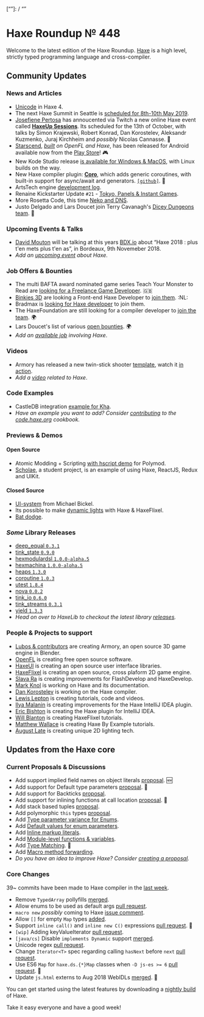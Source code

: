 [_template]: ../templates/roundup.html
[date]: / "2018-09-20 10:17:00"
[modified]: / "2018-09-20 11:26:00"
[published]: / "2018-09-20 12:00:00"
[description]: / "The latest news covering the Haxe community, featuring upcoming talks, the latest HaxeLib releases, game previews and lots more!"
[“”]: / “”

# Haxe Roundup № 448

Welcome to the latest edition of the Haxe Roundup. [Haxe](http://haxe.org/?ref=haxe.io) is a high level, strictly typed programming language and cross-compiler.

## Community Updates

### News and Articles

- [Unicode](https://haxe.org/blog/unicode/) in Haxe 4.
- The next Haxe Summit in Seattle is [scheduled for 8th-10th May 2019](https://twitter.com/HaxeSummit/status/1033006480155439104).
- [Josefiene Pertosa](https://twitter.com/Fiene_P/) has annoucented via Twitch a new online Haxe event called [**HaxeUp Sessions**](https://twitter.com/Fiene_P/status/1042019000174211072). Its scheduled for the 13th of October, with talks by Simon Krajewski, Robert Konrad, Dan Korostelev, Aleksandr Kuzmenko, Juraj Kirchheim and _possibly_ Nicolas Cannasse. :clap:
- [Starscend](https://www.facebook.com/VacuumTubeGames/), _[built](http://starscend.com/development.html) on OpenFL and Haxe_, has been released for Android available now from the [Play Store](https://play.google.com/store/apps/details?id=com.vacuumtubegames.starscend)! :video_game:
- New Kode Studio release [is available for Windows & MacOS](https://twitter.com/robdangerous/status/1042204619710124032), with Linux builds on the way.
- New Haxe compiler plugin: [**Coro**](https://twitter.com/RealyUniqueName/status/1039566263217995776), which adds generic coroutines, with built-in support for async/await and generators. [`[github]`](https://github.com/RealyUniqueName/Coro). :star2:
- ArtsTech engine [development log](https://community.haxe.org/t/artstech-engine-development-log/1069).
- Renaine Kickstarter Update `#21` - [Tokyo, Panels & Instant Games](https://twitter.com/OctosoftUS/status/1042225240435126272).
- More Rosetta Code, this time [Neko and DNS](https://community.haxe.org/t/more-rosetta-code-neko-and-dns/1086/1).
- Justo Delgado and Lars Doucet join Terry Cavanagh's [Dicey Dungeons team](https://twitter.com/terrycavanagh/status/1039276992913448961). :clap:

### Upcoming Events & Talks

- [David Mouton](https://twitter.com/damoebius) will be talking at this years [BDX.io](https://www.bdx.io/#/home) about “Haxe 2018 : plus t'en mets plus t'en as”, in Bordeaux, 9th Novemeber 2018.
- _Add an [upcoming event](https://github.com/skial/haxe.io/labels/events) about Haxe._

### Job Offers & Bounties

- The multi BAFTA award nominated game series Teach Your Monster to Read are [looking for a Freelance Game Developer](https://weworkremotely.com/remote-jobs/teach-monster-games-ltd-freelance-game-developer?source=haxeio). :gb:
- [Binkies 3D](https://www.binkies3d.com/) are looking a Front-end Haxe Developer to [join them](http://jobs.binkies3d.com/o/frontend-developer-den-haag?source=haxeio). :NL:
- Bradmax is [looking for Haxe developer](https://twitter.com/lleqsnoom/status/1036865616454529025) to join them.
- The HaxeFoundation are still looking for a compiler developer to [join the team](https://haxe.org/blog/hf-is-recruiting/). :earth_africa:
- Lars Doucet's list of various [open bounties](https://github.com/larsiusprime/larsBounties/issues). :earth_africa:
- _Add an [available job](https://github.com/skial/haxe.io/labels/jobs) involving Haxe_.

### Videos

- Armory has released a new twin-stick shooter [template](https://twitter.com/luboslenco/status/1040615626350493697), watch it [in action](https://twitter.com/luboslenco/status/1040624813721702400).
- _Add a [video](https://github.com/skial/haxe.io/labels/jobs) related to Haxe_.

### Code Examples

- CastleDB integration [example for Kha](https://github.com/Beeblerox/Kha-CastleDB).
- _Have an example you want to add? Consider [contributing](https://github.com/HaxeFoundation/code-cookbook#contributing-articles) to the [code.haxe.org](https://code.haxe.org/) cookbook._

### Previews & Demos

#### Open Source

- Atomic Modding + Scripting [with hscript demo](https://twitter.com/larsiusprime/status/1040839613156405249) for Polymod.
- [Scholae](https://twitter.com/grebenshikov_n/status/1040415029634457600), a student project, is an example of using Haxe, ReactJS, Redux and UIKit.

#### Closed Source

- [UI-system‏](https://twitter.com/dazKind/status/1040929522382761984) from Michael Bickel.
- Its possible to make [dynamic lights](https://twitter.com/DeadWorldHeroes/status/1041997921015787523) with Haxe & HaxeFlixel.
- [Bat dodge](https://twitter.com/_arnulfo/status/1041039073559732224).

### _Some_ Library Releases

- [deep_equal `0.3.1`](https://lib.haxe.org/p/deep_equal)
- [tink_state `0.9.0`](https://lib.haxe.org/p/tink_state)
- [hexmodulardsl `1.0.0-alpha.5`](https://lib.haxe.org/p/hexmodulardsl)
- [hexmachina `1.0.0-alpha.5`](https://lib.haxe.org/p/hexmachina)
- [heaps `1.3.0`](https://lib.haxe.org/p/heaps)
- [coroutine `1.0.3`](https://lib.haxe.org/p/coroutine)
- [utest `1.8.4`](https://lib.haxe.org/p/utest)
- [nova `0.0.2`](https://lib.haxe.org/p/nova)
- [tink_io `0.6.0`](https://lib.haxe.org/p/tink_io)
- [tink_streams `0.3.1`](https://lib.haxe.org/p/tink_streams)
- [yield `1.3.3`](https://lib.haxe.org/p/yield)
- _Head on over to HaxeLib to checkout the latest library [releases](http://lib.haxe.org/recent)._

### People & Projects to support

- [Lubos & contributors](https://armory3d.org/fund) are creating Armory, an open source 3D game engine in Blender.
- [OpenFL](https://www.patreon.com/openfl) is creating free open source software.
- [HaxeUI](https://www.patreon.com/haxeui) is creating an open source user interface libraries.
- [HaxeFlixel](https://www.patreon.com/haxeflixel) is creating an open source, cross plaform 2D game engine.
- [Slava Ra](https://www.patreon.com/slavara) is creating improvements for FlashDevelop and HaxeDevelop.
- [Mark Knol](https://www.patreon.com/markknol) is working on Haxe and its documentation.
- [Dan Korostelev](https://www.patreon.com/nadako) is working on the Haxe compiler.
- [Lewis Lepton](https://www.patreon.com/lewislepton) is creating tutorials, code and videos.
- [Ilya Malanin](https://www.patreon.com/mayakwd) is creating improvements for the Haxe IntelliJ IDEA plugin.
- [Eric Bishton](https://www.patreon.com/EricBishton) is creating the Haxe plugin for IntelliJ IDEA.
- [Will Blanton](https://www.patreon.com/x01010111) is creating HaxeFlixel tutorials.
- [Matthew Wallace](https://www.patreon.com/haxeexamples) is creating Haxe By Example tutorials.
- [August Late](http://www.patreon.com/augustlate) is creating unique 2D lighting tech.

## Updates from the Haxe core

### Current Proposals & Discussions

- Add support implied field names on object literals [proposal](https://github.com/HaxeFoundation/haxe-evolution/pull/51). :new:
- Add support for Default type parameters [proposal](https://github.com/HaxeFoundation/haxe-evolution/pull/50). :star2:
- Add support for Backticks [proposal](https://github.com/HaxeFoundation/haxe-evolution/pull/49).
- Add support for inlining functions at call location [proposal](https://github.com/HaxeFoundation/haxe-evolution/pull/45). :star2:
- Add stack based tuples [proposal](https://github.com/HaxeFoundation/haxe-evolution/pull/38).
- Add polymorphic `this` types [proposal](https://github.com/HaxeFoundation/haxe-evolution/pull/36).
- Add [Type parameter variance for Enums](https://github.com/HaxeFoundation/haxe-evolution/pull/28).
- Add [Default values for enum parameters](https://github.com/HaxeFoundation/haxe-evolution/issues/27).
- Add [Inline markup literals](https://github.com/HaxeFoundation/haxe-evolution/pull/26).
- Add [Module-level functions & variables](https://github.com/HaxeFoundation/haxe-evolution/pull/24).
- Add [Type Matching](https://github.com/HaxeFoundation/haxe-evolution/pull/20). :star2:
- Add [Macro method forwarding](https://github.com/HaxeFoundation/haxe-evolution/pull/18).
- _Do you have an idea to improve Haxe? Consider [creating a proposal]._

### Core Changes

39~ commits have been made to Haxe compiler in the [last week].

- Remove `TypedArray` pollyfills [merged](https://github.com/HaxeFoundation/html-externs/pull/10).
- Allow enums to be used as default args [pull request](https://github.com/HaxeFoundation/haxe/pull/7439).
- `macro new` _possibly_ coming to Haxe [issue comment](https://github.com/HaxeFoundation/haxe/issues/5292#issuecomment-422274266).
- Allow `[]` for empty `Map` types [added](https://github.com/HaxeFoundation/haxe/issues/7426#event-1849071836).
- Support `inline call()` and `inline new C()` expressions [pull request](https://github.com/HaxeFoundation/haxe/pull/7425). :star2:
- `[wip]` Adding keyValueIterator [pull request](https://github.com/HaxeFoundation/haxe/pull/7422).
- `[java/cs]` Disable `implements Dynamic` support [merged](https://github.com/HaxeFoundation/haxe/pull/7403).
- Unicode regex [pull request](https://github.com/HaxeFoundation/haxe/pull/7419).
- Change `Iterator<T>` spec regarding calling `hasNext` before `next` [pull request](https://github.com/HaxeFoundation/haxe/pull/7430).
- Use ES6 `Map` for `haxe.ds.{*}Map` classes when `-D js-es >= 6` [pull request](https://github.com/HaxeFoundation/haxe/pull/7429). :star2:
- Update `js.html` externs to Aug 2018 WebIDLs [merged](https://github.com/HaxeFoundation/haxe/pull/7354). :star2:

You can get started using the latest features by downloading a [nightly build] of Haxe.         

Take it easy everyone and have a good week!

[nightly build]: http://build.haxe.org
[creating a proposal]: https://github.com/HaxeFoundation/haxe-evolution
[last week]: https://github.com/issues?utf8=%E2%9C%93&q=closed%3A2018-09-13..2018-09-20+org%3Ahaxefoundation+is%3Aclosed+
